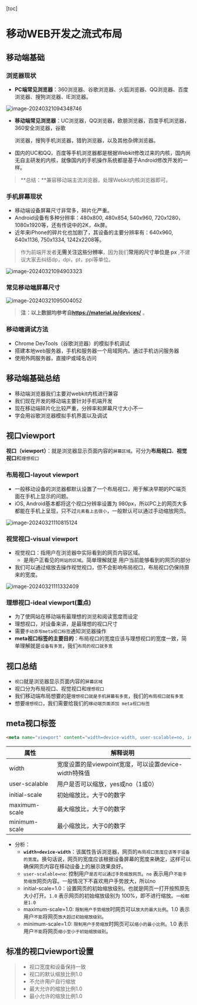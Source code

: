 [toc]





# 移动WEB开发之流式布局



## 移动端基础

### 浏览器现状

* **PC端常见浏览器**：360浏览器、谷歌浏览器、火狐浏览器、QQ浏览器、百度浏览器、搜狗浏览器、IE浏览器。

![image-20240321094348746](http://images.newstar.net.cn/sally-imgsimage-20240321094348746.png) 

* **移动端常见浏览器**：UC浏览器，QQ浏览器，欧朋浏览器，百度手机浏览器，360安全浏览器，谷歌

  浏览器，搜狗手机浏览器，猎豹浏览器，以及其他杂牌浏览器。

* 国内的UC和QQ，百度等手机浏览器都是根据Webkit修改过来的内核，国内尚无自主研发的内核，就像国内的手机操作系统都是基于Android修改开发的一样。

> **总结：**兼容移动端主流浏览器，处理Webkit内核浏览器即可。





### 手机屏幕现状

* 移动端设备屏幕尺寸非常多，碎片化严重。
* Android设备有多种分辨率：480x800, 480x854, 540x960, 720x1280，1080x1920等，还有传说中的2K，4k屏。
* 近年来iPhone的碎片化也加剧了，其设备的主要分辨率有：640x960, 640x1136, 750x1334, 1242x2208等。

> 作为前端开发者**无需关注这些分辨率**，因为我们**常用的尺寸单位是 px** ,不建议大家去纠结dp，dpi，pt，ppi等单位。

![image-20240321094903323](http://images.newstar.net.cn/sally-imgsimage-20240321094903323.png) 



### 常见移动端屏幕尺寸

![image-20240321095004052](http://images.newstar.net.cn/sally-imgsimage-20240321095004052.png) 

> **注：**以上数据均参考自**https://material.io/devices/** 。 





### 移动端调试方法

* Chrome DevTools（谷歌浏览器）的模拟手机调试
* 搭建本地web服务器，手机和服务器一个局域网内，通过手机访问服务器
* 使用外网服务器，直接IP或域名访问





## 移动端基础总结

* 移动端浏览器我们主要对webkit内核进行兼容
* 我们现在开发的移动端主要针对手机端开发
* 现在移动端碎片化比较严重，分辨率和屏幕尺寸大小不一
* 学会用谷歌浏览器模拟手机界面以及调试





## 视口viewport

**视口（viewport）**：就是浏览器显示页面内容的`屏幕区域`。可分为**布局视口**、**视觉视口**和`理想视口`



###  布局视口-layout viewport

* 一般移动设备的浏览器都默认设置了一个布局视口，用于解决早期的PC端页面在手机上显示的问题。
* iOS, Android基本都将这个视口分辨率设置为 980px，所以PC上的网页大多都能在手机上呈现，只不过`元素看上去很小`，一般默认可以通过手动缩放网页。

![image-20240321110815124](http://images.newstar.net.cn/sally-imgsimage-20240321110815124.png) 





### 视觉视口-visual viewport

* 视觉视口：指用户在浏览器中实际看到的网页内容区域。
  * 是用户正看见的`网站的区域`。简单理解就是 用户当前能够看到的网页的部分
* 我们可以通过缩放去操作视觉视口，但不会影响布局视口，布局视口仍保持原来的宽度。

![image-20240321111332409](http://images.newstar.net.cn/sally-imgsimage-20240321111332409.png) 





### 理想视口-ideal viewport(重点)

* 为了使网站在移动端有最理想的浏览和阅读宽度而设定
* 理想视口，对设备来讲，是最理想的视口尺寸
* 需要`手动添写meta视口标签`通知浏览器操作
* **meta视口标签的主要目的**：布局视口的宽度应该与理想视口的宽度一致，简单理解就是`设备有多宽`，我们`布局的视口就多宽`







## 视口总结

* `视口`就是浏览器显示页面内容的`屏幕区域`
* 视口分为布局视口、视觉视口和`理想视口`
* 我们移动端布局想要的是`理想视口就是手机屏幕有多宽`，我们的`布局视口就有多宽`
* 想要`理想视口`，我们需要给我们的`移动端页面添加 meta视口标签`







## meta视口标签

```html
<meta name="viewport" content="width=device-width, user-scalable=no, initial-scale=1.0, maximum-scale=1.0, minimum-scale=1.0">
```

| 属性          | 解释说明                                              |
| ------------- | ----------------------------------------------------- |
| width         | 宽度设置的是viewpoint宽度，可以设置device-width特殊值 |
| user-scalable | 用户是否可以缩放，yes或no（1或0）                     |
| initial-scale | 初始缩放比，大于0的数字                               |
| maximum-scale | 最大缩放比，大于0的数字                               |
| minimum-scale | 最小缩放比，大于0的数字                               |

* 分析：
  * **`width=device-width`**：该属性告诉浏览器，网页的`布局视口宽度应该等于设备的宽度`。换句话说，网页的宽度应该根据设备屏幕的宽度来确定，这样可以确保网页内容在移动设备上的展示效果良好。
  * `user-scalable=no`: 控制用户`是否可以通过手势缩放网页`。`no` 表示用户`不能手势缩放`网页内容。一般情况下不喜欢用户手势放大，所以no
  * initial-scale=1.0：设置网页的初始缩放级别。也就是网页一打开按照原先大小打开。`1.0` 表示网页的初始缩放级别为 100%，即不进行缩放。`一般都是1.0`
  * maximum-scale=1.0: `限制用户手势缩放`时网页可以`放大的最大比例`。1.0 表示用户`不能`将网页`放大超过初始缩放级别`。
  * minimum-scale=1.0: `限制用户手势缩放`时网页可以`缩小的最小比例`。1.0 表示用户`不能`将网页`缩小至小于初始缩放级别`。







##  标准的视口viewport设置

> * 视口宽度和设备保持一致
> * 视口的默认缩放比例1.0
> * 不允许用户自行缩放
> * 最大允许的缩放比例1.0
> * 最小允许的缩放比例1.0





